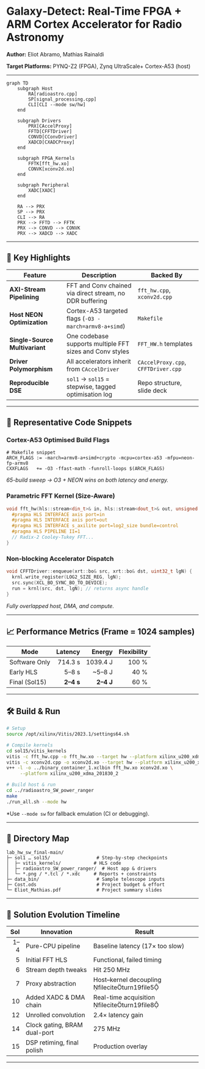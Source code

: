 # Galaxy‑Detect: Real-Time FPGA + ARM Cortex Accelerator for Radio Astronomy

**Author:** Eliot Abramo, Mathias Rainaldi

**Target Platforms:** PYNQ-Z2 (FPGA), Zynq UltraScale+ Cortex-A53 (host)

---

```mermaid
graph TD
    subgraph Host
        RA[radioastro.cpp]
        SP[signal_processing.cpp]
        CLI[CLI --mode sw/hw]
    end

    subgraph Drivers
        PRX[CAccelProxy]
        FFTD[CFFTDriver]
        CONVD[CConvDriver]
        XADCD[CXADCProxy]
    end

    subgraph FPGA_Kernels
        FFTK[fft_hw.xo]
        CONVK[xconv2d.xo]
    end

    subgraph Peripheral
        XADC[XADC]
    end

    RA --> PRX
    SP --> PRX
    CLI --> RA
    PRX --> FFTD --> FFTK
    PRX --> CONVD --> CONVK
    PRX --> XADCD --> XADC

```

---

## 🚀 Key Highlights

| Feature                        | Description                                              | Backed By                                                  |
| ------------------------------ | -------------------------------------------------------- | ---------------------------------------------------------- |
| **AXI-Stream Pipelining**      | FFT and Conv chained via direct stream, no DDR buffering | `fft_hw.cpp`, `xconv2d.cpp`          |
| **Host NEON Optimization**     | Cortex-A53 targeted flags (`-O3 -march=armv8-a+simd`)    | `Makefile`                           |
| **Single-Source Multivariant** | One codebase supports multiple FFT sizes and Conv styles | `FFT_HW.h` templates                 |
| **Driver Polymorphism**        | All accelerators inherit from `CAccelDriver`             | `CAccelProxy.cpp`, `CFFTDriver.cpp`  |
| **Reproducible DSE**           | `sol1` → `sol15` = stepwise, tagged optimisation log     | Repo structure, slide deck          |

---

## 🔬 Representative Code Snippets

### Cortex-A53 Optimised Build Flags

```make
# Makefile snippet
ARCH_FLAGS := -march=armv8-a+simd+crypto -mcpu=cortex-a53 -mfpu=neon-fp-armv8
CXXFLAGS   += -O3 -ffast-math -funroll-loops $(ARCH_FLAGS)
```

*65-build sweep → O3 + NEON wins on both latency and energy.*

### Parametric FFT Kernel (Size-Aware)

```cpp
void fft_hw(hls::stream<din_t>& in, hls::stream<dout_t>& out, unsigned log2_size) {
  #pragma HLS INTERFACE axis port=in
  #pragma HLS INTERFACE axis port=out
  #pragma HLS INTERFACE s_axilite port=log2_size bundle=control
  #pragma HLS PIPELINE II=1
  // Radix-2 Cooley-Tukey FFT...
}
```

### Non-blocking Accelerator Dispatch

```cpp
void CFFTDriver::enqueue(xrt::bo& src, xrt::bo& dst, uint32_t lgN) {
  krnl.write_register(LOG2_SIZE_REG, lgN);
  src.sync(XCL_BO_SYNC_BO_TO_DEVICE);
  run = krnl(src, dst, lgN); // returns async handle
}
```

*Fully overlapped host, DMA, and compute.*

---

## 📈 Performance Metrics (Frame = 1024 samples)

| Mode                                                                                |   Latency |    Energy | Flexibility |
| ----------------------------------------------------------------------------------- | --------: | --------: | ----------: |
| Software Only                                                                       |   714.3 s |  1039.4 J |       100 % |
| Early HLS                                                                           |     5–8 s |   \~5–8 J |        40 % |
| Final (Sol15)                                                                       | **2–4 s** | **2–4 J** |        60 % |

---

## 🛠 Build & Run

```bash
# Setup
source /opt/xilinx/Vitis/2023.1/settings64.sh

# Compile kernels
cd sol15/vitis_kernels
vitis -c fft_hw.cpp -o fft_hw.xo --target hw --platform xilinx_u200_xdma_201830_2
vitis -c xconv2d.cpp -o xconv2d.xo --target hw --platform xilinx_u200_xdma_201830_2
v++ -l -o ../binary_container_1.xclbin fft_hw.xo xconv2d.xo \
     --platform xilinx_u200_xdma_201830_2

# Build host & run
cd ../radioastro_SW_power_ranger
make
./run_all.sh --mode hw
```

\*Use `--mode sw` for fallback emulation (CI or debugging).

---

## 📂 Directory Map

```
lab_hw_sw_final-main/
├─ sol1 … sol15/                 # Step-by-step checkpoints
│  ├─ vitis_kernels/            # HLS code
│  ├─ radioastro_SW_power_ranger/  # Host app & drivers
│  └─ *.png / *.tcl / *.xdc     # Reports + constraints
├─ data_bin/                     # Sample telescope inputs
├─ Cost.ods                      # Project budget & effort
└─ Eliot_Mathias.pdf             # Project summary slides
```

---

## 🧭 Solution Evolution Timeline

| Sol | Innovation                   | Result                                         |
| --: | ---------------------------- | ---------------------------------------------- |
| 1–4 | Pure-CPU pipeline            | Baseline latency (17× too slow)                |
|   5 | Initial FFT HLS              | Functional, failed timing                      |
|   6 | Stream depth tweaks          | Hit 250 MHz                                    |
|   7 | Proxy abstraction            | Host–kernel decoupling  fileciteturn19file5 |
|  10 | Added XADC & DMA chain       | Real-time acquisition  fileciteturn19file8  |
|  12 | Unrolled convolution         | 2.4× latency gain                              |
|  14 | Clock gating, BRAM dual-port | 275 MHz                                        |
|  15 | DSP retiming, final polish   | Production overlay                             |

---

